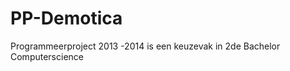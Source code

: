 PP-Demotica
===========

Programmeerproject 2013 -2014 is een keuzevak in  2de Bachelor Computerscience

